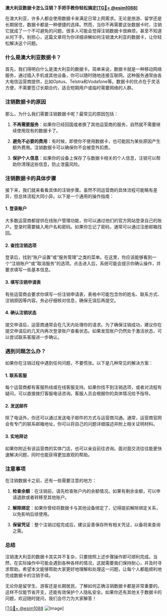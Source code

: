 **澳大利亚数据卡怎么注销？手把手教你轻松搞定[[TG💪+ @esim1088](https://t.me/s/esim1088)]**

在澳大利亚，许多人都会使用数据卡来满足日常上网需求。无论是旅游、留学还是长期居住，数据卡都是一种便捷的选择。然而，当你不再需要这张数据卡时，注销它就成了一个不可避免的问题。很多人可能会觉得注销数据卡很麻烦，甚至不知道从何下手。别担心，这篇文章将为你详细讲解如何注销澳大利亚的数据卡，让你轻松解决这个问题。

### 什么是澳大利亚数据卡？

首先，我们得明白什么是澳大利亚的数据卡。简单来说，数据卡就是一种移动网络服务，通过插入手机或其他设备，你可以随时随地连接互联网。这种服务通常由各大电信运营商提供，比如Optus、Telstra和Vodafone等。数据卡的优点在于灵活方便，不需要签订长期合约，适合短期用户或临时需要网络的人群。

### 注销数据卡的原因

那么，为什么我们需要注销数据卡呢？最常见的原因包括：

1. **不再需要服务**：如果你已经回国或者换了其他运营商的服务，自然就不需要继续使用现有的数据卡了。
   
2. **避免不必要的费用**：有时候，即使你不使用数据卡，也可能因为某些原因产生额外费用。注销数据卡可以确保你不会被意外扣费。

3. **保护个人信息**：如果你的设备上保存了与数据卡相关的个人信息，注销可以帮助你清理这些信息，防止泄露风险。

### 注销数据卡的具体步骤

接下来，我们就来看看具体的注销步骤。虽然不同运营商的具体流程可能略有差异，但总体流程大同小异。以下是一个通用的操作指南：

#### 1. 登录账户

大多数运营商都提供在线账户管理功能，你可以通过他们的官方网站登录自己的账户。登录时需要输入用户名和密码。如果你忘记了密码，通常可以通过注册邮箱找回。

#### 2. 查找注销选项

登录后，找到“账户设置”或“服务管理”之类的菜单。在这里，你应该能够看到一个“注销账户”或“取消服务”的选项。点击进入后，系统可能会提示你确认操作，并要求填写一些基本信息。

#### 3. 填写注销申请表

有些运营商会要求你填写一份注销申请表，表格中可能包含你的姓名、联系方式、注销原因等内容。务必仔细核对信息，确保无误后再提交。

#### 4. 确认注销状态

提交申请后，运营商通常会在几天内处理你的请求。为了确保注销成功，建议你在提交申请后的几天内再次登录账户查看状态。如果发现账户仍然处于激活状态，可以尝试联系客服进一步确认。

### 遇到问题怎么办？

如果你在注销过程中遇到任何问题，不要慌张。以下是几种常见的解决方案：

#### 1. 联系客服

每个运营商都有客服热线或在线客服支持。如果你找不到注销选项，或者对流程有疑问，可以直接拨打客服电话咨询。客服人员会根据你的具体情况给予指导。

#### 2. 发送邮件

除了电话外，你还可以通过发送电子邮件的方式与运营商沟通。通常，运营商官网会有专门的联系邮箱地址，你可以将自己的问题详细描述并附上相关证明材料。

#### 3. 实地拜访

如果你附近有该运营商的实体门店，也可以亲自前往咨询。面对面交流往往能更快速解决问题，同时也能获得更加直观的帮助。

### 注意事项

在注销数据卡之前，还有一些需要注意的地方：

1. **检查余额**：在注销前，请先检查账户内的余额情况。如果有剩余金额，可以申请退款或者转移至其他账户。

2. **解除绑定**：如果你曾经将数据卡与其他设备绑定了，记得提前解除绑定关系，以免影响后续使用。

3. **保留凭证**：整个注销过程完成后，建议妥善保存所有相关凭证，以备将来查询之需。

### 总结

注销澳大利亚的数据卡其实并不复杂，只要按照上述步骤操作即可顺利完成。当然，在实际操作中可能会遇到各种各样的情况，这就需要我们保持耐心，并及时寻求帮助。希望本文能够帮助大家更好地理解和处理这一问题，让每个人都能顺利地完成数据卡的注销手续。

无论你是留学生、游客还是长期居民，了解如何正确注销数据卡都是非常重要的。这样不仅能节省开支，还能有效保护个人隐私安全。如果你还有其他关于数据卡的问题，欢迎随时提问，我们会尽力为大家解答！

[[TG💪+ @esim1088](https://t.me/s/esim1088) ![Image](https://i.postimg.cc/4NQfJmqS/Snipaste-2025-05-13-00-14-12.png)]